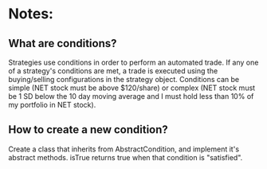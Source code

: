 # Notes:

## What are conditions?

Strategies use conditions in order to perform an automated trade. If any one of a strategy's conditions are met, a trade is executed using the buying/selling configurations in the strategy object. Conditions can be simple (NET stock must be above $120/share) or complex (NET stock must be 1 SD below the 10 day moving average and I must hold less than 10% of my portfolio in NET stock).

## How to create a new condition?

Create a class that inherits from AbstractCondition, and implement it's abstract methods. isTrue returns true when that condition is "satisfied".

